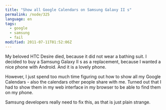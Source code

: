 ```yaml
---
title: "Show all Google Calendars on Samsung Galaxy II s"
permalink: /node/325
language: en
tags:
  - google
  - samsung
  - fail
modified: 2011-07-11T01:52:06Z
---
```


My beloved HTC Desire died, because it did not wear a bathing suit. I decided to buy a Samsung Galaxy II s as a replacement, because I wanted a nice phone with Android. And it is a lovely phone.

However, I just spend too much time figuring out how to show all my Google Calendars - also the calendars other people share with me. Turned out that I had to show them in my web interface in my browser to be able to find them on my phone.

Samsung developers really need to fix this, as that is just plain strange.
